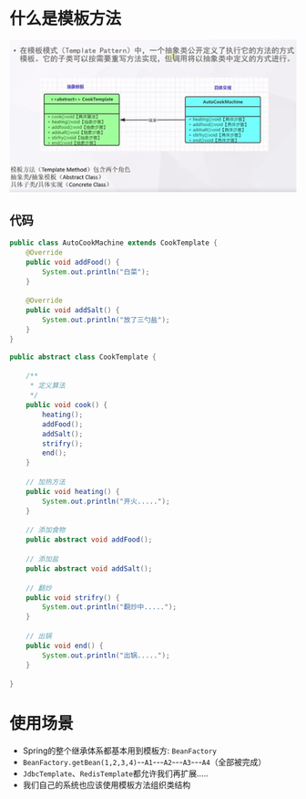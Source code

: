 # 什么是模板方法

![image-20221228093439320](./images/image-2022122_01.png)

## 代码

```java
public class AutoCookMachine extends CookTemplate {
    @Override
    public void addFood() {
        System.out.println("白菜");
    }

    @Override
    public void addSalt() {
        System.out.println("放了三勺盐");
    }
}
```

```java
public abstract class CookTemplate {

    /**
     * 定义算法
     */
    public void cook() {
        heating();
        addFood();
        addSalt();
        strifry();
        end();
    }

    // 加热方法
    public void heating() {
        System.out.println("开火.....");
    }

    // 添加食物
    public abstract void addFood();

    // 添加盐
    public abstract void addSalt();

    // 翻炒
    public void strifry() {
        System.out.println("翻炒中.....");
    }

    // 出锅
    public void end() {
        System.out.println("出锅.....");
    }

}
```

# 使用场景

- Spring的整个继承体系都基本用到模板方: `BeanFactory`
- `BeanFactory.getBean(1,2,3,4)`--`A1`---`A2`---`A3`---`A4`（全部被完成）
- `JdbcTemplate`、`RedisTemplate`都允许我们再扩展.....
- 我们自己的系统也应该使用模板方法组织类结构
